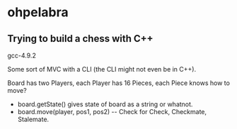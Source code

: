 # ohpelabra

## Trying to build a chess with C++

gcc-4.9.2

Some sort of MVC with a CLI (the CLI might not even be in C++).

Board has two Players, each Player has 16 Pieces, each Piece knows how to move?

- board.getState() gives state of board as a string or whatnot.
- board.move(player, pos1, pos2)
-- Check for Check, Checkmate, Stalemate.
